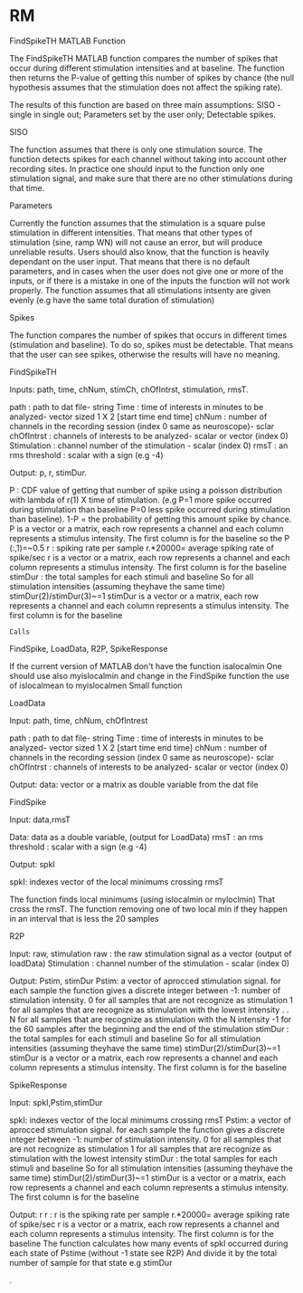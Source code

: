 # RM
FindSpikeTH 
MATLAB Function



The FindSpikeTH MATLAB function compares the number of spikes that occur during different stimulation intensities and at baseline. The function then returns the P-value of getting this number of spikes by chance (the null hypothesis assumes that the stimulation does not affect the spiking rate).

The results of this function are based on three main assumptions:
SISO - single in single out;
Parameters set by the user only;
Detectable spikes.

SISO

The function assumes that there is only one stimulation source.
The function detects spikes for each channel without taking into account other recording sites.
In practice one should input to the function only one stimulation signal, and make sure that  there are no other stimulations during that time.   
 

Parameters

Currently the function assumes that the stimulation is a square pulse stimulation in different intensities.
That means that other types of stimulation (sine, ramp WN) will not cause an error, but will produce unreliable results.
Users should also know, that the function is heavily dependant on the user input.
That means that there is no default parameters, and in cases when the user does not give one or more of the inputs, or if there is a mistake in one of the inputs the function will not work properly.
The function assumes that all stimulations intsenty are given evenly (e.g have the same total duration of stimulation)

Spikes 

The function compares the number of spikes that occurs in different times (stimulation and baseline). To do so, spikes must be detectable.
That means that the user can  see spikes, otherwise the results will have no meaning.






FindSpikeTH

Inputs: path, time, chNum, stimCh, chOfIntrst, stimulation, rmsT.

path : path to dat file- string 
Time : time of interests in minutes to be analyzed- vector sized 1 X 2  [start time  end time]
chNum : number of channels in the recording session (index 0 same as neuroscope)- sclar
chOfIntrst : channels of interests to be analyzed- scalar or vector (index 0)
Stimulation : channel number of the stimulation - scalar (index 0)
rmsT : an rms threshold : scalar with a sign (e.g -4)



Output: p, r, stimDur.


P : CDF value of getting that number of spike using a poisson distribution with lambda of
 r(1) X time of stimulation. (e.g P=1 more spike occurred during stimulation than baseline P=0  less spike occurred during stimulation than baseline).
1-P = the probability of getting this amount spike by chance.
P is a vector or a matrix, each row represents a channel and each column represents a stimulus intensity.
The first column is for the baseline so the P (:,1)=~0.5
r : spiking rate per sample r.*20000= average spiking rate of spike/sec
r is a vector or a matrix, each row represents a channel and each column represents a stimulus intensity.
The first column is for the baseline
stimDur :  the total samples for each stimuli and baseline 
So for all stimulation intensities (assuming theyhave the same time) stimDur(2)/stimDur(3)~=1
stimDur is a vector or a matrix, each row represents a channel and each column represents a stimulus intensity.
The first column is for the baseline

    
    Calls

   FindSpike, LoadData, R2P, SpikeResponse
 
If the current version of MATLAB  don't have  the function isalocalmin
One should use also 
myislocalmin and change in the  FindSpike function the use of islocalmean to myislocalmen 
Small function


LoadData

Input: path, time, chNum, chOfIntrest

path : path to dat file- string 
Time : time of interests in minutes to be analyzed- vector sized 1 X 2  [start time  end time]
chNum : number of channels in the recording session (index 0 same as neuroscope)- sclar
chOfIntrst : channels of interests to be analyzed- scalar or vector (index 0)

  Output: data: vector or a matrix as double variable from the dat file





FindSpike

Input: data,rmsT

Data: data as a double variable, (output for LoadData)
rmsT : an rms threshold : scalar with a sign (e.g -4)

Output:  spkI 

spkI:  indexes vector of the local minimums crossing rmsT

The function finds local minimums (using islocalmin or myloclmin)
That cross the rmsT.
The function removing one of two local min if they happen in an interval that is less the 20 samples








R2P


Input: raw, stimulation
raw : the raw stimulation signal as a vector (output of loadData)
Stimulation : channel number of the stimulation - scalar (index 0)

Output: Pstim, stimDur
Pstim: a vector of aprocced stimulation signal. for each sample the function gives a discrete integer between -1: number of stimulation intensity.
0 for all samples that are not recognize as stimulation
1 for all samples that are recognize as stimulation with the lowest intensity 
.
.
N for all samples that are recognize as stimulation with the N intensity
-1 for the 60 samples after the beginning and the end of the stimulation 
stimDur :  the total samples for each stimuli and baseline 
So for all stimulation intensities (assuming theyhave the same time) stimDur(2)/stimDur(3)~=1
stimDur is a vector or a matrix, each row represents a channel and each column represents a stimulus intensity.
The first column is for the baseline


SpikeResponse

Input: spkI,Pstim,stimDur

 spkI:  indexes vector of the local minimums crossing rmsT
Pstim: a vector of aprocced stimulation signal. for each sample the function gives a discrete integer between -1: number of stimulation intensity.
0 for all samples that are not recognize as stimulation
1 for all samples that are recognize as stimulation with the lowest intensity 
stimDur :  the total samples for each stimuli and baseline 
So for all stimulation intensities (assuming theyhave the same time) stimDur(2)/stimDur(3)~=1
stimDur is a vector or a matrix, each row represents a channel and each column represents a stimulus intensity.
The first column is for the baseline






Output: r
r :  r is the spiking rate per sample r.*20000= average spiking rate of spike/sec
r is a vector or a matrix, each row represents a channel and each column represents a stimulus intensity.
The first column is for the baseline
The function calculates how many events of spkI occurred during each state of Pstime (without -1 state see  R2P)
And divide it by the total number of sample for that state e.g stimDur


.





